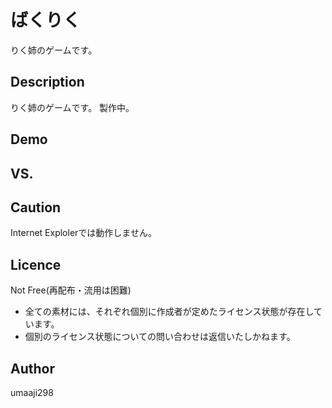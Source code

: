 ばくりく
====

りく姉のゲームです。

## Description
りく姉のゲームです。
製作中。

## Demo


## VS. 

## Caution
Internet Explolerでは動作しません。  


## Licence
Not Free(再配布・流用は困難)  
- 全ての素材には、それぞれ個別に作成者が定めたライセンス状態が存在しています。    
- 個別のライセンス状態についての問い合わせは返信いたしかねます。

## Author
umaaji298
